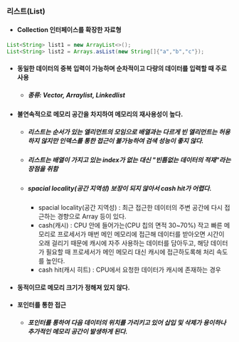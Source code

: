 ### 리스트(List)
+ #### Collection 인터페이스를 확장한 자료형
```Java
List<String> list1 = new ArrayList<>();
List<String> list2 = Arrays.asList(new String[]{"a","b","c"});
```
+ #### 동일한 데이터의 중복 입력이 가능하며 순차적이고 다량의 데이터를 입력할 때 주로 사용
  + ##### 종류: Vector, Arraylist, Linkedlist
+ #### 불연속적으로 메모리 공간을 차지하여 메모리의 재사용성이 높다.
  + ##### 리스트는 순서가 있는 엘리먼트의 모임으로 배열과는 다르게 빈 엘리먼트는 허용하지 않지만 인덱스를 통한 접근이 불가능하여 검색 성능이 좋지 않다.
  + ##### 리스트는 배열이 가지고 있는 index가 없는 대신 "빈틈없는 데이터의 적재"라는 장점을 취함
  + ##### spacial locality(공간 지역성) 보장이 되지 않아서 cash hit가 어렵다.
    + spacial locality(공간 지역성) : 최근 접근한 데이터의 주변 공간에 다시 접근하는 경향으로 Array 등이 있다.
    + cash(캐시) : CPU 안에 들어가는(CPU 칩의 면적 30~70%) 작고 빠른 메모리로 프로세서가 매번 메인 메모리에 접근해 데이터를 받아오면 시간이 오래 걸리기 때문에 캐시에 자주 사용하는 데이터를 담아두고, 해당 데이터가 필요할 때 프로세서가 메인 메모리 대신 캐시에 접근하도록해 처리 속도를 높인다.
    + cash hit(캐시 히트) : CPU에서 요청한 데이터가 캐시에 존재하는 경우
+ #### 동적이므로 메모리 크기가 정해져 있지 않다.
+ #### 포인터를 통한 접근
  + ##### 포인터를 통하여 다음 데이터의 위치를 가리키고 있어 삽입 및 삭제가 용이하나 추가적인 메모리 공간이 발생하게 된다.
